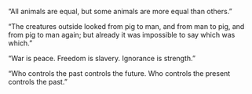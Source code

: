 ---
---

“All animals are equal, but some animals are more equal than others.”


“The creatures outside looked from pig to man, and from man to pig, and from pig to man again; but already it was impossible to say which was which.”

“War is peace.
Freedom is slavery.
Ignorance is strength.”

“Who controls the past controls the future. Who controls the present controls the past.”
